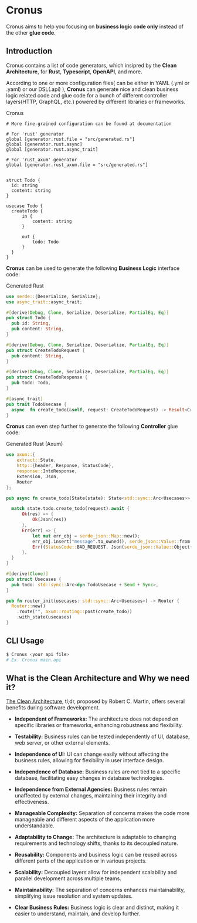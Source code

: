 # Cronus
Cronus aims to help you focusing on **business logic code only** instead of the other **glue code**.

## Introduction
Cronus contains a list of code generators, which insipred by the **Clean Architecture**, for **Rust**, **Typescript**, **OpenAPI**, and more.

According to one or more configuration files( can be either in YAML (.yml or .yaml) or our DSL(.api) ),  **Cronus** can generate nice and clean business logic related code and glue code for a bunch of different controller layers(HTTP, GraphQL, etc.) powered by different libraries or frameworks.


Cronus
```
# More fine-grained configuration can be found at documentation

# For 'rust' generator
global [generator.rust.file = "src/generated.rs"]
global [generator.rust.async]
global [generator.rust.async_trait]

# For 'rust_axum' generator
global [generator.rust_axum.file = "src/generated.rs"]


struct Todo {
  id: string
  content: string
}

usecase Todo {
  createTodo {
      in {
          content: string
      }

      out {
          todo: Todo
      }
  }
}
```

**Cronus** can be used to generate the following **Business Logic** interface code:


Generated Rust
```rust
use serde::{Deserialize, Serialize};
use async_trait::async_trait;

#[derive(Debug, Clone, Serialize, Deserialize, PartialEq, Eq)]
pub struct Todo {
  pub id: String,
  pub content: String,
}

#[derive(Debug, Clone, Serialize, Deserialize, PartialEq, Eq)]
pub struct CreateTodoRequest {
  pub content: String,
}

#[derive(Debug, Clone, Serialize, Deserialize, PartialEq, Eq)]
pub struct CreateTodoResponse {
  pub todo: Todo,
}

#[async_trait]
pub trait TodoUsecase {
  async  fn create_todo(&self, request: CreateTodoRequest) -> Result<CreateTodoResponse, Box<dyn std::error::Error>>;
}
```

**Cronus** can even step further to generate the following **Controller** glue code:

Generated Rust (Axum)
```rust
use axum::{
    extract::State,
    http::{header, Response, StatusCode},
    response::IntoResponse,
    Extension, Json,
    Router
};

pub async fn create_todo(State(state): State<std::sync::Arc<Usecases>>, Json(request): Json<CreateTodoRequest>) -> Result<impl IntoResponse, (StatusCode, Json<serde_json::Value>)> {

  match state.todo.create_todo(request).await {
      Ok(res) => {
          Ok(Json(res))
      },
      Err(err) => {
          let mut err_obj = serde_json::Map::new();
          err_obj.insert("message".to_owned(), serde_json::Value::from(err.to_string()));
          Err((StatusCode::BAD_REQUEST, Json(serde_json::Value::Object(err_obj))))
      },
  }
}

#[derive(Clone)]
pub struct Usecases {
  pub todo: std::sync::Arc<dyn TodoUsecase + Send + Sync>,
}

pub fn router_init(usecases: std::sync::Arc<Usecases>) -> Router {
  Router::new()
    .route("", axum::routing::post(create_todo))
    .with_state(usecases)
}
```

## CLI Usage
```bash
$ Cronus <your api file>
# Ex. Cronus main.api
```


## What is the **Clean Architecture** and Why we need it? 
[The Clean Architecture](https://blog.cleancoder.com/uncle-bob/2012/08/13/the-clean-architecture.html), tl;dr, proposed by Robert C. Martin, offers several benefits during software development.

- **Independent of Frameworks:** 
  The architecture does not depend on specific libraries or frameworks, enhancing robustness and flexibility.

- **Testability:** 
  Business rules can be tested independently of UI, database, web server, or other external elements.

- **Independence of UI:** 
  UI can change easily without affecting the business rules, allowing for flexibility in user interface design.

- **Independence of Database:** 
  Business rules are not tied to a specific database, facilitating easy changes in database technologies.

- **Independence from External Agencies:**
  Business rules remain unaffected by external changes, maintaining their integrity and effectiveness.

- **Manageable Complexity:** 
  Separation of concerns makes the code more manageable and different aspects of the application more understandable.

- **Adaptability to Change:** 
  The architecture is adaptable to changing requirements and technology shifts, thanks to its decoupled nature.

- **Reusability:** 
  Components and business logic can be reused across different parts of the application or in various projects.

- **Scalability:** 
  Decoupled layers allow for independent scalability and parallel development across multiple teams.

- **Maintainability:** 
  The separation of concerns enhances maintainability, simplifying issue resolution and system updates.

- **Clear Business Rules:** 
  Business logic is clear and distinct, making it easier to understand, maintain, and develop further.
